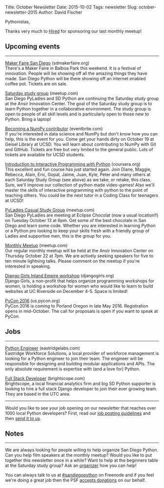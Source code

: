 Title: October Newsletter
Date: 2015-10-02
Tags: newsletter
Slug: october-newsletter-2015
Author: David Fischer


Pythonistas,


Thanks very much to [Hired][] for sponsoring our last monthly meetup!

[Hired]: https://hired.com/


Upcoming events
---------------

----

[Maker Faire San Diego][maker-faire-san-diego] (sdmakerfaire.org) <br />
There's a Maker Faire in Balboa Park this weekend. It is a festival of
innovation. People will be showing off all the amazing things they have
made. San Diego Python will be there showing off an internet enabled
coffee pot. Tickets are on sale.

[maker-faire-san-diego]: http://sdmakerfaire.org/


[Saturday study group][saturday-meetup] (meetup.com) <br />
San Diego PyLadies and SD Python are continuing the Saturday study group
at the Ansir Innovation Center. The goal of the Saturday study group is to
learn Python together in a collaborative environment. The study group is open
to people of all skill levels and is particularly open to those new to Python.
Bring a laptop!

[saturday-meetup]: http://www.meetup.com/pythonsd/events/225248201/


[Becoming a NumPy contributor][numpy-contributor] (eventbrite.com) <br />
If you're interested in data science and NumPy but don't know how you can help,
this is the event for you. Come get your hands dirty on October 19 at Geisel
Library at UCSD. You will learn about contributing to NumPy with Git and
GitHub. Tickets are free but very limited to the general public. Lots of
tickets are available for UCSD students.

[numpy-contributor]: https://www.eventbrite.com/e/become-an-open-source-contributor-to-numpy-tickets-18899110749


[Introduction to Interactive Programming with Python][rice-course] (coursera.org) <br />
This excellent and fun course has just started again. Join Diane, Maggie, Rebecca, Alain, Eric, Gopal, Jaime, Juan, Kyle, Peter and many others at each Saturday Study Group (see above) as we take, or retake, this class. Sure, we'll improve our collection of python made video-games! Also we'll master the skills of interactive programming with python to the point of teaching others. You could be the next tutor in a Coding Class for teenagers at UCSD!

[rice-course]: https://www.coursera.org/course/interactivepython1


[PyLadies Casual Study Group][] (meetup.com) <br />
San Diego PyLadies are meeting at Eclipse Chocolat (now a usual location!!)
on Tuesday October 13 at 6pm. Get some of the best chocolate in San Diego and
learn some code. Whether you are interested in learning Python or a Python
pro looking to keep your skills fresh with a friendly group of Ladies and
supportive men, this is the group for you.

[PyLadies Casual Study Group]: http://www.meetup.com/sd-pyladies/events/xvnvglytnbrb/


[Monthly Meetup][] (meetup.com) <br />
Our regular monthly meetup will be held at the Ansir Innovation Center on
Thursday October 22 at 7pm. We are actively seeking speakers for five to ten
minute lightning talks. Please comment on the meetup if you're interested in
speaking.

[Monthly Meetup]: http://www.meetup.com/pythonsd/events/223828845/


[Django Girls Inland Empire workshop][] (djangogirls.org) <br />
Django Girls, a non-profit that helps organize programming workshops for women,
is holding a workshop for women who would like to learn to build websites at
UC Riverside on December 4-5. Space is limited!

[Django Girls Inland Empire workshop]: https://djangogirls.org/inlandempire/


[PyCon 2016][pycon-2016] (us.pycon.org) <br />
PyCon 2016 is coming to Porland Oregon in late May 2016. Registration opens
in mid-October. The call for proposals is open if you want to speak at PyCon.

[pycon-2016]: https://us.pycon.org/2016/


Jobs
----

----

[Python Engineer][eastridge-job] (eastridgelabs.com) <br />
Eastridge Workforce Solutions, a local provider of workforce management is
looking for a Python engineer to join their team. The engineer will be
responsible for designing and building modular applications and APIs. The
only absolute requirement is expertise with (and a love for) Python.

[eastridge-job]: http://www.eastridgelabs.com/python-engineer


[Full Stack Developer][full-stack-dev] (brightscope.com) <br />
Brightscope, a local financial analytics firm and big SD Python supporter is
looking to hire a full stack Django developer to join their ever growing team.
They are based in the UTC area.

[full-stack-dev]: http://www.brightscope.com/about/careers/#job_Software_Engineer


----

Would you like to see your job opening on our newsletter that reaches over
1000 local Python developers? First, read our
[job posting guidelines][job-guidelines] and then [send it to us][send-it].

[send-it]: mailto:sandiegopython-organizers@googlegroups.com
[job-guidelines]: http://pythonsd.org/pages/job-posting-guidelines.html

Notes
-----

----

We are always looking for people willing to help organize San Diego Python.
Can you help film speakers at the monthly meetup? Would you like to put
together this newsletter once in a while? Want to help at the beginners table
at the Saturday study group? Ask an [organizer][] how you can help!

[organizer]: mailto:sandiegopython-organizers@googlegroups.com


You can always talk to us at [#sandiegopython][irc] on Freenode and if you feel
we're doing a great job then the PSF [accepts donations][accepts-donations] on
our behalf.

[irc]: http://pythonsd.org/pages/chat-room.html
[accepts-donations]: https://psfmember.org/civicrm/contribute/transact?reset=1&id=9

